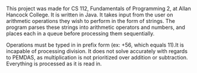 This project was made for CS 112, Fundamentals of Programming 2, at Allan Hancock College. It is written in Java. It takes input from the user on arithmetic operations they wish to perform in the form of strings. The program parses these strings into arithmetic operators and numbers, and places each in a queue before processing them sequentially.

Operations must be typed in in prefix form (ex: +56, which equals 11).It is incapable of processing division. It does not solve accurately with regards to PEMDAS, as multiplication is not prioritized over addition or subtraction. Everything is processed as it is read in.
